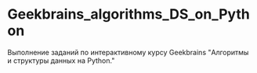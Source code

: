 # Geekbrains_algorithms_DS_on_Python

Выполнение заданий по интерактивному курсу Geekbrains "Алгоритмы и структуры данных на Python."
